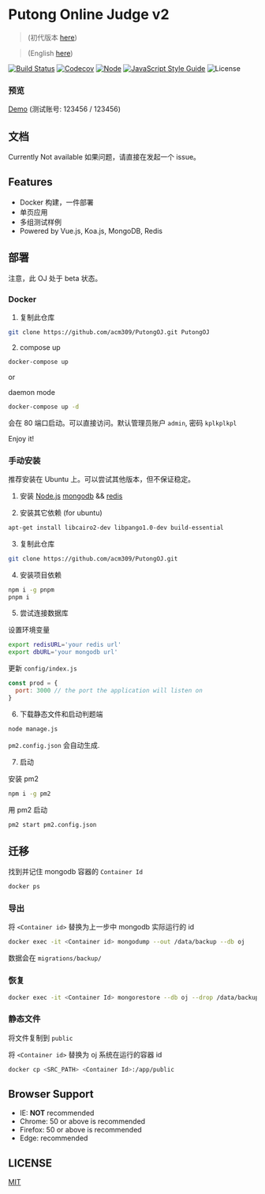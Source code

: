# Putong Online Judge v2

> (初代版本 [here](https://github.com/acm309/PutongOJ/tree/v1))

> (English [here](./README_en.md))

[![Build Status](https://img.shields.io/github/workflow/status/acm309/PutongOJ/Node.js%20CI?style=flat-square)](https://github.com/acm309/PutongOJ/actions/workflows/test.yml)
[![Codecov](https://img.shields.io/codecov/c/github/acm309/PutongOJ.svg?style=flat-square)](https://codecov.io/gh/acm309/PutongOJ)
[![Node](https://img.shields.io/badge/node-%3E=16.0.0-ff69b4.svg?style=flat-square)](https://nodejs.org/en/download/releases/)
[![JavaScript Style Guide](https://img.shields.io/badge/code_style-standard-brightgreen.svg?style=flat-square)](https://standardjs.com)
![License](https://img.shields.io/badge/license-MIT-green.svg?style=flat-square)

### 预览

[Demo](http://acm.cjlu.edu.cn) (测试账号: 123456 / 123456)

## 文档

Currently Not available
如果问题，请直接在发起一个 issue。

## Features

- Docker 构建，一件部署
- 单页应用
- 多组测试样例
- Powered by Vue.js, Koa.js, MongoDB, Redis

## 部署

注意，此 OJ 处于 beta 状态。

### Docker

1. 复制此仓库

```bash
git clone https://github.com/acm309/PutongOJ.git PutongOJ
```

2. compose up

```bash
docker-compose up
```

or

daemon mode
```bash
docker-compose up -d
```

会在 80 端口启动。可以直接访问。默认管理员账户 `admin`, 密码 `kplkplkpl`

Enjoy it!

### 手动安装

推荐安装在 Ubuntu 上。可以尝试其他版本，但不保证稳定。

1. 安装 [Node.js](https://nodejs.org) [mongodb](https://www.mongodb.com/download-center?jmp=nav#community) && [redis](https://redis.io/)

2. 安装其它依赖 (for ubuntu)

```bash
apt-get install libcairo2-dev libpango1.0-dev build-essential
```

3. 复制此仓库

```bash
git clone https://github.com/acm309/PutongOJ.git
```

4. 安装项目依赖

```bash
npm i -g pnpm
pnpm i
```

5. 尝试连接数据库

设置环境变量

```bash
export redisURL='your redis url'
export dbURL='your mongodb url'
```

更新 `config/index.js`

```js
const prod = {
  port: 3000 // the port the application will listen on
}
```

6. 下载静态文件和启动判题端

```bash
node manage.js
```

`pm2.config.json` 会自动生成.

7. 启动

安装 pm2

```bash
npm i -g pm2
```

用 pm2 启动

```bash
pm2 start pm2.config.json
```

## 迁移

找到并记住 mongodb 容器的 `Container Id`

```bash
docker ps
```

### 导出

将 `<Container id>` 替换为上一步中 mongodb 实际运行的 id

```bash
docker exec -it <Container id> mongodump --out /data/backup --db oj
```

数据会在 `migrations/backup/`

### 恢复

```bash
docker exec -it <Container Id> mongorestore --db oj --drop /data/backup/oj
```

### 静态文件

将文件复制到 `public`

将 `<Container id>` 替换为 oj 系统在运行的容器 id

```bash
docker cp <SRC_PATH> <Container Id>:/app/public
```

## Browser Support

- IE: **NOT** recommended
- Chrome: 50 or above is recommended
- Firefox: 50 or above is recommended
- Edge: recommended

## LICENSE

[MIT](https://github.com/acm309/PutongOJ/blob/master/LICENSE)
